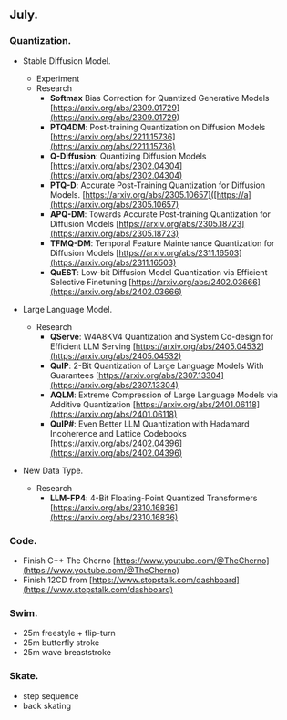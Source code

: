 ## July.

### Quantization. ###
  - Stable Diffusion Model.
    - Experiment
    - Research
      - **Softmax** Bias Correction for Quantized Generative Models [https://arxiv.org/abs/2309.01729](https://arxiv.org/abs/2309.01729)
      - **PTQ4DM**: Post-training Quantization on Diffusion Models [https://arxiv.org/abs/2211.15736](https://arxiv.org/abs/2211.15736)
      - **Q-Diffusion**: Quantizing Diffusion Models [https://arxiv.org/abs/2302.04304](https://arxiv.org/abs/2302.04304)
      - **PTQ-D**: Accurate Post-Training Quantization for Diffusion Models. [https://arxiv.org/abs/2305.10657]([https://a](https://arxiv.org/abs/2305.10657)
      - **APQ-DM**: Towards Accurate Post-training Quantization for Diffusion Models [https://arxiv.org/abs/2305.18723](https://arxiv.org/abs/2305.18723)
      - **TFMQ-DM**: Temporal Feature Maintenance Quantization for Diffusion Models [https://arxiv.org/abs/2311.16503](https://arxiv.org/abs/2311.16503)
      - **QuEST**: Low-bit Diffusion Model Quantization via Efficient Selective Finetuning [https://arxiv.org/abs/2402.03666](https://arxiv.org/abs/2402.03666)
  
  - Large Language Model.
    - Research
      - **QServe**: W4A8KV4 Quantization and System Co-design for Efficient LLM Serving [https://arxiv.org/abs/2405.04532](https://arxiv.org/abs/2405.04532)
      - **QuIP**: 2-Bit Quantization of Large Language Models With Guarantees [https://arxiv.org/abs/2307.13304](https://arxiv.org/abs/2307.13304)
      - **AQLM**: Extreme Compression of Large Language Models via Additive Quantization [https://arxiv.org/abs/2401.06118](https://arxiv.org/abs/2401.06118)
      - **QuIP#**: Even Better LLM Quantization with Hadamard Incoherence and Lattice Codebooks [https://arxiv.org/abs/2402.04396](https://arxiv.org/abs/2402.04396)
  
  - New Data Type.
    - Research
      - **LLM-FP4**: 4-Bit Floating-Point Quantized Transformers [https://arxiv.org/abs/2310.16836](https://arxiv.org/abs/2310.16836)

### Code. ###
  - Finish C++ The Cherno [https://www.youtube.com/@TheCherno](https://www.youtube.com/@TheCherno)
  - Finish 12CD from [https://www.stopstalk.com/dashboard](https://www.stopstalk.com/dashboard)

### Swim. ###
  - 25m freestyle + flip-turn
  - 25m butterfly stroke
  - 25m wave breaststroke

### Skate. ###
  - step sequence
  - back skating
